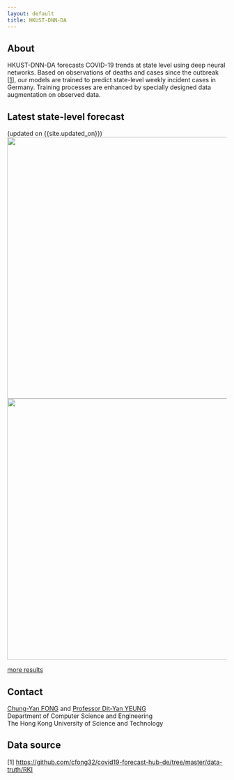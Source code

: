```yaml
---
layout: default
title: HKUST-DNN-DA
---
```


## About
HKUST-DNN-DA forecasts COVID-19 trends at state level using deep neural networks. Based on observations of deaths and cases since the outbreak \[<a href="#data-source">1</a>\], our models are trained to predict state-level weekly incident cases in Germany.  Training processes are enhanced by specially designed data augmentation on observed data.

## Latest state-level forecast
(updated on {{site.updated_on}})  
<img src="fig/de{{site.model_date|date:'%y%m%d'}}/projection_GM07_{{site.model_date|date:'%y%m%d'}}.png" width="600">
<img src="fig/de{{site.model_date|date:'%y%m%d'}}/projection_GM02_{{site.model_date|date:'%y%m%d'}}.png" width="600">

[more results](results.md)

## Contact
<a href="mailto:fcy@cse.ust.hk">Chung-Yan FONG</a> and <a href="http://home.cse.ust.hk/~dyyeung" target="_blank">Professor Dit-Yan YEUNG</a>  
Department of Computer Science and Engineering  
The Hong Kong University of Science and Technology

## Data source
\[1\] <a href="https://github.com/cfong32/covid19-forecast-hub-de/tree/master/data-truth/RKI" target="_blank">https://github.com/cfong32/covid19-forecast-hub-de/tree/master/data-truth/RKI</a>  
